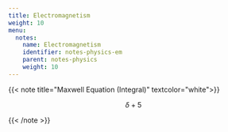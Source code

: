 ```yaml
---
title: Electromagnetism
weight: 10
menu:
  notes:
    name: Electromagnetism
    identifier: notes-physics-em
    parent: notes-physics
    weight: 10
---
```

<!-- A Sample Program -->
{{< note title="Maxwell Equation (Integral)" textcolor="white">}}


$$\delta + 5 $$ 
  
{{< /note >}}

